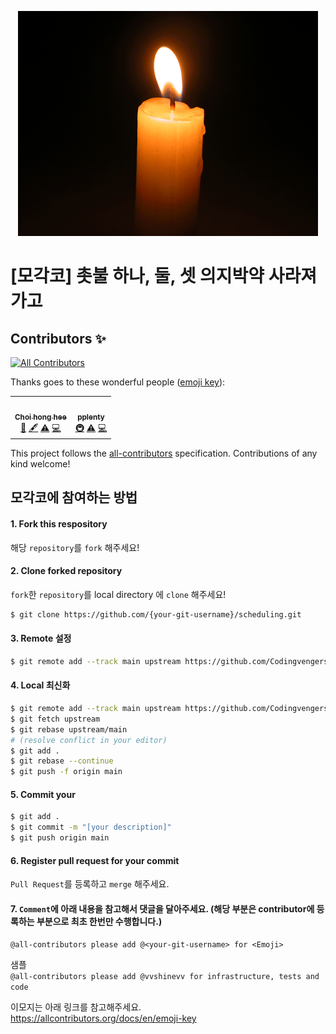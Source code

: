 <div align="center">

![](image/candle.gif)

</div>

# [모각코] 촛불 하나, 둘, 셋 의지박약 사라져가고
## Contributors ✨
<!-- ALL-CONTRIBUTORS-BADGE:START - Do not remove or modify this section -->
[![All Contributors](https://img.shields.io/badge/all_contributors-2-orange.svg?style=flat-square)](#contributors-)
<!-- ALL-CONTRIBUTORS-BADGE:END -->

Thanks goes to these wonderful people ([emoji key](https://allcontributors.org/docs/en/emoji-key)):

<!-- ALL-CONTRIBUTORS-LIST:START - Do not remove or modify this section -->
<!-- prettier-ignore-start -->
<!-- markdownlint-disable -->
<table>
  <tr>
    <td align="center"><a href="https://github.com/vvshinevv"><img src="https://avatars.githubusercontent.com/u/17119607?v=4?s=100" width="100px;" alt=""/><br /><sub><b>Choi hong hee</b></sub></a><br /><a href="#design-vvshinevv" title="Design">🎨</a> <a href="#content-vvshinevv" title="Content">🖋</a> <a href="https://github.com/Codingvengers/scheduling/commits?author=vvshinevv" title="Tests">⚠️</a> <a href="https://github.com/Codingvengers/scheduling/commits?author=vvshinevv" title="Code">💻</a></td>
    <td align="center"><a href="https://pplenty.tistory.com/"><img src="https://avatars.githubusercontent.com/u/12326850?v=4?s=100" width="100px;" alt=""/><br /><sub><b>pplenty</b></sub></a><br /><a href="#infra-pplenty" title="Infrastructure (Hosting, Build-Tools, etc)">🚇</a> <a href="https://github.com/Codingvengers/scheduling/commits?author=pplenty" title="Tests">⚠️</a> <a href="https://github.com/Codingvengers/scheduling/commits?author=pplenty" title="Code">💻</a></td>
  </tr>
</table>

<!-- markdownlint-restore -->
<!-- prettier-ignore-end -->

<!-- ALL-CONTRIBUTORS-LIST:END -->

This project follows the [all-contributors](https://github.com/all-contributors/all-contributors) specification. Contributions of any kind welcome!

## 모각코에 참여하는 방법
#### 1. Fork this respository
해당 `repository`를 `fork` 해주세요!

#### 2. Clone forked repository
`fork`한 `repository`를 local directory 에 `clone` 해주세요!

```bash
$ git clone https://github.com/{your-git-username}/scheduling.git
```

#### 3. Remote 설정
```bash
$ git remote add --track main upstream https://github.com/Codingvengers/scheduling.git
```

#### 4. Local 최신화
```bash
$ git remote add --track main upstream https://github.com/Codingvengers/scheduling.git #(리모트 설정이 되어 있다면 생략 가능)
$ git fetch upstream
$ git rebase upstream/main
# (resolve conflict in your editor)
$ git add .
$ git rebase --continue
$ git push -f origin main
```

#### 5. Commit your
```bash
$ git add .
$ git commit -m "[your description]"
$ git push origin main
```

#### 6. Register pull request for your commit
`Pull Request`를 등록하고 `merge` 해주세요.

#### 7. `Comment`에 아래 내용을 참고해서 댓글을 달아주세요. (해당 부분은 contributor에 등록하는 부분으로 최초 한번만 수행합니다.)
`@all-contributors please add @<your-git-username> for <Emoji>`

샘플 <br/>
`@all-contributors please add @vvshinevv for infrastructure, tests and code`

이모지는 아래 링크를 참고해주세요. <br/>
https://allcontributors.org/docs/en/emoji-key

